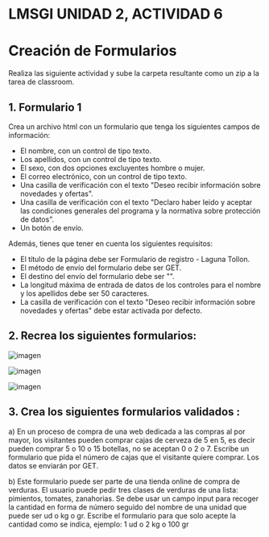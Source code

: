 # LMSGI UNIDAD 2, ACTIVIDAD 6
# Creación de Formularios
Realiza las siguiente actividad y sube la carpeta resultante como un zip a la tarea de classroom. 

## **1. Formulario 1**

Crea un archivo html con un formulario que tenga los siguientes campos de información:

* El nombre, con un control de tipo texto.
* Los apellidos, con un control de tipo texto.
* El sexo, con dos opciones excluyentes hombre o mujer.
* El correo electrónico, con un control de tipo texto.
* Una casilla de verificación con el texto "Deseo recibir información sobre novedades y ofertas".
* Una casilla de verificación con el texto "Declaro haber leido y aceptar las condiciones generales del programa y la normativa sobre protección de datos".
* Un botón de envío.

Además, tienes que tener en cuenta los siguientes requisitos:
* El título de la página debe ser Formulario de registro - Laguna Tollon.
* El método de envío del formulario debe ser GET.
* El destino del envío del formulario debe ser "".
* La longitud máxima de entrada de datos de los controles para el nombre y los apellidos debe ser 50 caracteres.
* La casilla de verificación con el texto "Deseo recibir información sobre novedades y ofertas" debe estar activada por defecto.

  
## **2. Recrea los siguientes formularios:**


![imagen](https://github.com/teacherandresf/lmsgi_u2_a5/assets/145907219/16dc2bad-73df-4de4-8e72-9a8ae757c49b)


![imagen](https://github.com/teacherandresf/lmsgi_u2_a5/assets/145907219/8e9c4035-7f0a-4841-99ae-f4f1cd923d53)


![imagen](https://github.com/teacherandresf/lmsgi_u2_a5/assets/145907219/c5f85b34-ba68-43ff-ac55-720b060ffd3c)


## **3. Crea los siguientes formularios validados :**

a) En un proceso de compra de una web dedicada a las compras al por mayor, los visitantes pueden comprar cajas de cerveza de 5 en 5, es decir pueden comprar 5 o 10 o 15 botellas, no se aceptan 0 o 2 o 7. Escribe un formulario que pida el número de cajas que el visitante quiere comprar. Los datos se enviarán por GET.

b) Este formulario puede ser parte de una tienda online de compra de verduras. El usuario puede pedir tres clases de verduras de una lista: pimientos, tomates, zanahorias. Se debe usar un campo input para recoger la cantidad en forma de número seguido del nombre de una unidad que puede ser ud o kg o gr. Escribe el formulario para que solo acepte la cantidad como se indica, ejemplo: 1 ud o 2 kg o 100 gr 

